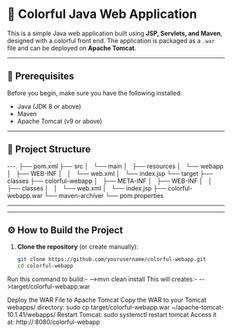 # 🎨 Colorful Java Web Application

This is a simple Java web application built using **JSP, Servlets, and Maven**, designed with a colorful front end. The application is packaged as a `.war` file and can be deployed on **Apache Tomcat**.

---

## 📌 Prerequisites

Before you begin, make sure you have the following installed:

- Java (JDK 8 or above)
- Maven
- Apache Tomcat (v9 or above)

---

## 📁 Project Structure

---.
├── pom.xml
├── src
│   └── main
│       ├── resources
│       └── webapp
│           ├── WEB-INF
│           │   └── web.xml
│           └── index.jsp
└── target
    ├── classes
    ├── colorful-webapp
    │   ├── META-INF
    │   ├── WEB-INF
    │   │   ├── classes
    │   │   └── web.xml
    │   └── index.jsp
    ├── colorful-webapp.war
    └── maven-archiver
        └── pom.properties

---
---

## ⚙️ How to Build the Project

1. **Clone the repository** (or create manually):
   ```bash
   git clone https://github.com/yourusername/colorful-webapp.git
   cd colorful-webapp

Run this command to build:-
  -->mvn clean install
This will creates:-
  -->target/colorful-webapp.war

Deploy the WAR File to Apache Tomcat
Copy the WAR to your Tomcat webapps/ directory:
sudo cp target/colorful-webapp.war  ~/apache-tomcat-10.1.41/webapps/
Restart Tomcat:
sudo systemctl restart tomcat
Access it at:
http://<your-server-ip>:8080/colorful-webapp
